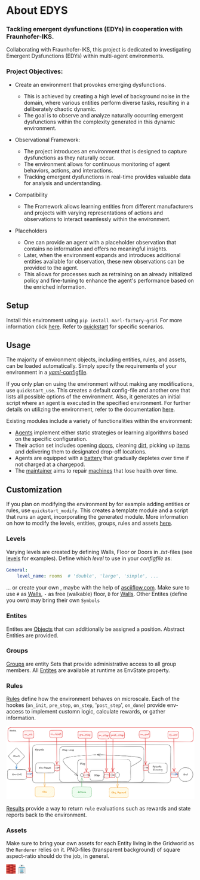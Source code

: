 # About EDYS

### Tackling emergent dysfunctions (EDYs) in cooperation with Fraunhofer-IKS. 

Collaborating with Fraunhofer-IKS, this project is dedicated to investigating Emergent Dysfunctions (EDYs)
within multi-agent environments.

### Project Objectives:

- Create an environment that provokes emerging dysfunctions.

  - This is achieved by creating a high level of background noise in the domain, where various entities perform diverse tasks,
    resulting in a deliberately chaotic dynamic.
  - The goal is to observe and analyze naturally occurring emergent dysfunctions within  the complexity generated in this dynamic environment.


- Observational Framework:

  - The project introduces an environment that is designed to capture dysfunctions as they naturally occur.
  - The environment allows for continuous monitoring of agent behaviors, actions, and interactions.
  - Tracking emergent dysfunctions in real-time provides valuable data for analysis and understanding.


- Compatibility
  - The Framework allows learning entities from different manufacturers and projects with varying representations
  of actions and observations to interact seamlessly within the environment.


- Placeholders
  
  - One can provide an agent with a placeholder observation that contains no information and offers no meaningful insights. 
  - Later, when the environment expands and introduces additional entities available for observation, these new observations can be provided to the agent.
  - This allows for processes such as retraining on an already initialized policy and fine-tuning to enhance the agent's performance based on the enriched information. 


## Setup
Install this environment using `pip install marl-factory-grid`. For more information click [here](docs/source/installation.rst).
Refer to [quickstart](_quickstart) for specific scenarios.

## Usage

The majority of environment objects, including entities, rules, and assets, can be loaded automatically. 
Simply specify the requirements of your environment in a [*yaml*-configfile](marl_factory_grid/configs/default_config.yaml).

If you only plan on using the environment without making any modifications, use ``quickstart_use``.
This creates a default config-file and another one that lists all possible options of the environment.
Also, it generates an initial script where an agent is executed in the specified environment.
For further details on utilizing the environment, refer to the documentation [here](docs/source/usage.rst).

Existing modules include a variety of functionalities within the environment:
- [Agents](marl_factory_grid/algorithms) implement either static strategies or learning algorithms based on the specific configuration.
- Their action set includes opening [doors](marl_factory_grid/modules/doors/entitites.py), cleaning
[dirt](marl_factory_grid/modules/clean_up/entitites.py), picking up [items](marl_factory_grid/modules/items/entitites.py) and 
delivering them to designated drop-off locations.
- Agents are equipped with a [battery](marl_factory_grid/modules/batteries/entitites.py) that gradually depletes over time if not charged at a chargepod.
- The [maintainer](marl_factory_grid/modules/maintenance/entities.py) aims to repair [machines](marl_factory_grid/modules/machines/entitites.py) that lose health over time.

## Customization

If you plan on modifying the environment by for example adding entities or rules, use ``quickstart_modify``.
This creates a template module and a script that runs an agent, incorporating the generated module. 
More information on how to modify the levels, entities, groups, rules and assets [here](docs/source/modifications.rst).

### Levels
Varying levels are created by defining Walls, Floor or Doors in *.txt*-files (see [levels](marl_factory_grid/levels) for examples).
Define which *level* to use in your *configfile* as: 
```yaml
General:
    level_name: rooms  # 'double', 'large', 'simple', ...
```
... or create your own , maybe with the help of [asciiflow.com](https://asciiflow.com/#/).
Make sure to use `#` as [Walls](marl_factory_grid/environment/entity/wall.py), `-` as free (walkable) floor, `D` for [Walls](./modules/doors/entities.py).
Other Entites (define you own) may bring their own `Symbols`

### Entites
Entites are [Objects](marl_factory_grid/environment/entity/object.py) that can additionally be assigned a position.
Abstract Entities are provided.

### Groups
[Groups](marl_factory_grid/environment/groups/objects.py) are entity Sets that provide administrative access to all group members. 
All [Entites](marl_factory_grid/environment/entity/global_entities.py) are available at runtime as EnvState property.


### Rules
[Rules](marl_factory_grid/environment/entity/object.py) define how the environment behaves on microscale.
Each of the hookes (`on_init`, `pre_step`, `on_step`, '`post_step`', `on_done`) 
provide env-access to implement customn logic, calculate rewards, or gather information.

![Hooks](./images/Hooks_FIKS.png)

[Results](marl_factory_grid/environment/entity/object.py) provide a way to return `rule` evaluations such as rewards and state reports 
back to the environment.
### Assets
Make sure to bring your own assets for each Entity living in the Gridworld as the `Renderer` relies on it.
PNG-files (transparent background) of square aspect-ratio should do the job, in general.

<img src="/marl_factory_grid/environment/assets/wall.png"  width="5%"> 
<!--suppress HtmlUnknownAttribute -->
<html &nbsp&nbsp&nbsp&nbsp html> 
<img src="/marl_factory_grid/environment/assets/agent/agent.png"  width="5%">

